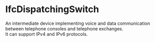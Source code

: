 IfcDispatchingSwitch
====================
An intermediate device implementing voice and data communication between
telephone consoles and telephone exchanges.  
It can support IPv4 and IPv6 protocols.


